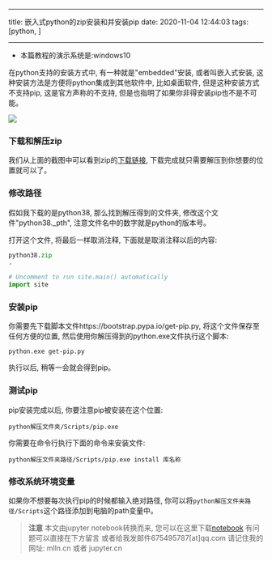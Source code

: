 
---

title: 嵌入式python的zip安装和并安装pip
date: 2020-11-04 12:44:03
tags: [python, ]

---

- 本篇教程的演示系统是:windows10

在python支持的安装方式中, 有一种就是"embedded"安装, 或者叫嵌入式安装, 
这种安装方法是方便将python集成到其他软件中, 比如桌面软件, 但是这种安装方式不支持pip,
这是官方声称的不支持, 但是也指明了如果你非得安装pip也不是不可能。

<img src="images/embedded-installer.png">

<!--more-->

### 下载和解压zip

我们从上面的截图中可以看到zip的<a href="https://www.python.org/downloads/windows/">下载链接</a>, 
下载完成就只需要解压到你想要的位置就可以了。

### 修改路径

假如我下载的是python38, 那么找到解压得到的文件夹, 修改这个文件"python38._pth", 注意文件名中的数字就是python的版本号。

打开这个文件, 将最后一样取消注释, 下面就是取消注释以后的内容:
```py
python38.zip
.

# Uncomment to run site.main() automatically
import site

```

### 安装pip

你需要先下载脚本文件https://bootstrap.pypa.io/get-pip.py, 将这个文件保存至任何方便的位置, 然后使用你解压得到的python.exe文件执行这个脚本:

```
python.exe get-pip.py
```

执行以后, 稍等一会就会得到pip。

### 测试pip

pip安装完成以后, 你要注意pip被安装在这个位置:

```
python解压文件夹/Scripts/pip.exe
```

你需要在命令行执行下面的命令来安装文件:

```
python解压文件夹路径/Scripts/pip.exe install 库名称
```



### 修改系统环境变量

如果你不想要每次执行pip的时候都输入绝对路径, 你可以将`python解压文件夹路径/Scripts`这个路径添加到电脑的path变量中。


> **注意**
> 本文由jupyter notebook转换而来, 您可以在这里下载[notebook](嵌入式python的zip安装和并安装pip.ipynb)
> 有问题可以直接在下方留言
> 或者给我发邮件675495787[at]qq.com
> 请记住我的网址: mlln.cn 或者 jupyter.cn
